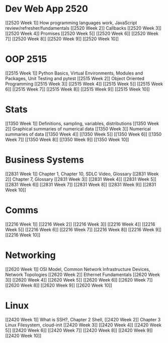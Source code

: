 
# Dev Web App 2520
[[2520 Week 1]] How programming languages work, JavaScript review/refresher/fundamentals
[[2520 Week 2]] Callbacks
[[2520 Week 3]]
[[2520 Week 4]] Promises
[[2520 Week 5]]
[[2520 Week 6]]
[[2520 Week 7]]
[[2520 Week 8]]
[[2520 Week 9]]
[[2520 Week 10]]
# OOP 2515
[[2515 Week 1]] Python Basics, Virtual Environments, Modules and Packages, Unit Testing and pytest
[[2515 Week 2]] Object Oriented Programming
[[2515 Week 3]] 
[[2515 Week 4]] 
[[2515 Week 5]] 
[[2515 Week 6]] 
[[2515 Week 7]] 
[[2515 Week 8]] 
[[2515 Week 9]] 
[[2515 Week 10]]
# Stats
[[1350 Week 1]] Definitions, sampling, variables, distributions
[[1350 Week 2]] Graphical summaries of numerical data
[[1350 Week 3]] Numerical summaries of data
[[1350 Week 4]]
[[1350 Week 5]]
[[1350 Week 6]]
[[1350 Week 7]]
[[1350 Week 8]]
[[1350 Week 9]]
[[1350 Week 10]]
# Business Systems
[[2831 Week 1]] Chapter 1, Chapter 10, SDLC Video, Glossary
[[2831 Week 2]] Chapter 7, Glossary
[[2831 Week 3]]
[[2831 Week 4]]
[[2831 Week 5]]
[[2831 Week 6]]
[[2831 Week 7]]
[[2831 Week 8]]
[[2831 Week 9]]
[[2831 Week 10]]
# Comms
[[2216 Week 1]]
[[2216 Week 2]]
[[2216 Week 3]]
[[2216 Week 4]]
[[2216 Week 5]]
[[2216 Week 6]]
[[2216 Week 7]]
[[2216 Week 8]]
[[2216 Week 9]]
[[2216 Week 10]]
# Networking
[[2620 Week 1]] OSI Model, Common Network Infrastructure Devices, Network Topologies
[[2620 Week 2]] Ethernet Fundamentals
[[2620 Week 3]]
[[2620 Week 4]]
[[2620 Week 5]]
[[2620 Week 6]]
[[2620 Week 7]]
[[2620 Week 8]]
[[2620 Week 9]]
[[2620 Week 10]]
# Linux
[[2420 Week 1]] What is SSH?, Chapter 2 Shell, 
[[2420 Week 2]] Chapter 3 Linux Filesystem, cloud-init
[[2420 Week 3]]
[[2420 Week 4]]
[[2420 Week 5]]
[[2420 Week 6]]
[[2420 Week 7]]
[[2420 Week 8]]
[[2420 Week 9]]
[[2420 Week 10]]

